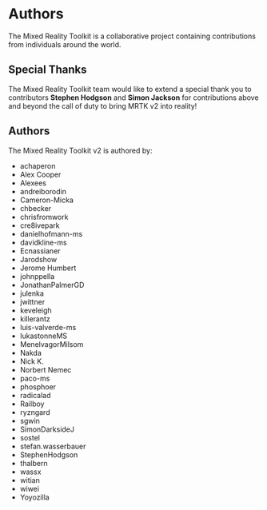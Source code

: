 # Authors

The Mixed Reality Toolkit is a collaborative project containing contributions from individuals around the world.

## Special Thanks

The Mixed Reality Toolkit team would like to extend a special thank you to contributors **Stephen Hodgson** and **Simon Jackson** for contributions above and beyond the call of duty to bring MRTK v2 into reality!

## Authors

The Mixed Reality Toolkit v2 is authored by:

- achaperon
- Alex Cooper
- Alexees
- andreiborodin
- Cameron-Micka
- chbecker
- chrisfromwork
- cre8ivepark
- danielhofmann-ms
- davidkline-ms
- Ecnassianer
- Jarodshow
- Jerome Humbert
- johnppella
- JonathanPalmerGD
- julenka
- jwittner
- keveleigh
- killerantz
- luis-valverde-ms
- lukastonneMS
- MenelvagorMilsom
- Nakda
- Nick K.
- Norbert Nemec
- paco-ms
- phosphoer
- radicalad
- Railboy
- ryzngard
- sgwin
- SimonDarksideJ
- sostel
- stefan.wasserbauer
- StephenHodgson
- thalbern
- wassx
- witian
- wiwei
- Yoyozilla
